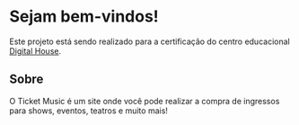 # Sejam bem-vindos!

Este projeto está sendo realizado para a certificação do centro educacional [Digital House](https://www.digitalhouse.com/br?utm_source=google&utm_medium=paidsearch&utm_campaign=lead&utm_term=institucional&utm_content=b2c-institucional-curso-landing-texto-lead-kw-institucional-defrase-keyword-all-other-text-carreer-none-none-all-br-search-none&gclid=CjwKCAiAxJSPBhAoEiwAeO_fP4d9rA4hmpC1f43udD5sHG0fmEMWKmy6ttznYD_zeMefFDPf2JbMDhoC2ZQQAvD_BwE).

## Sobre

O Ticket Music é um site onde você pode realizar a compra de ingressos para shows, eventos, teatros e muito mais!
